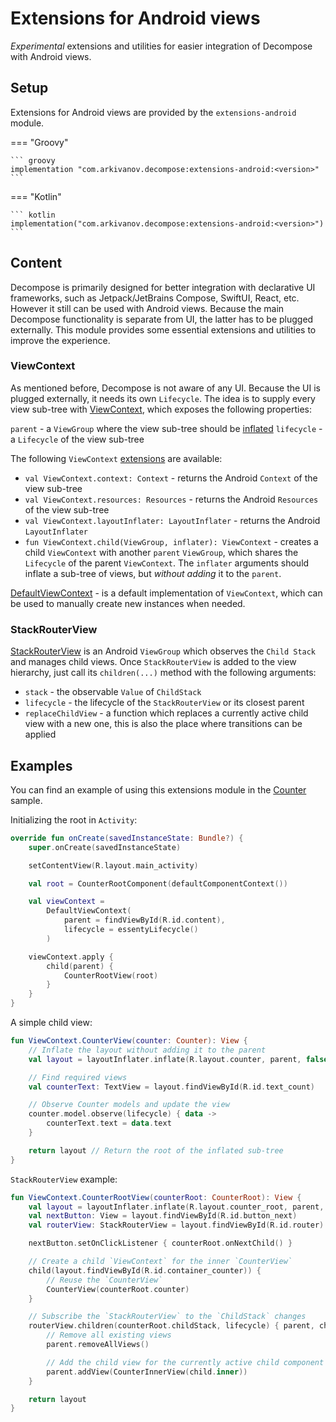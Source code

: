 # Extensions for Android views

*Experimental* extensions and utilities for easier integration of Decompose with Android views.

## Setup

Extensions for Android views are provided by the `extensions-android` module.

=== "Groovy"

    ``` groovy
    implementation "com.arkivanov.decompose:extensions-android:<version>"
    ```

=== "Kotlin"

    ``` kotlin
    implementation("com.arkivanov.decompose:extensions-android:<version>")
    ```

## Content

Decompose is primarily designed for better integration with declarative UI frameworks, such as Jetpack/JetBrains Compose, SwiftUI, React, etc. However it still can be used with Android views. Because the main Decompose functionality is separate from UI, the latter has to be plugged externally. This module provides some essential extensions and utilities to improve the experience.

### ViewContext

As mentioned before, Decompose is not aware of any UI. Because the UI is plugged externally, it needs its own `Lifecycle`. The idea is to supply every view sub-tree with [ViewContext](https://github.com/arkivanov/Decompose/blob/master/extensions-android/src/main/java/com/arkivanov/decompose/extensions/android/ViewContext.kt), which exposes the following properties:

`parent` - a `ViewGroup` where the view sub-tree should be [inflated](https://developer.android.com/reference/android/view/LayoutInflater)
`lifecycle` - a `Lifecycle` of the view sub-tree

The following `ViewContext` [extensions](https://github.com/arkivanov/Decompose/blob/master/extensions-android/src/main/java/com/arkivanov/decompose/extensions/android/ViewContextExt.kt) are available:

- `val ViewContext.context: Context` - returns the Android `Context` of the view sub-tree
- `val ViewContext.resources: Resources` - returns the Android `Resources` of the view sub-tree
- `val ViewContext.layoutInflater: LayoutInflater` - returns the Android `LayoutInflater`
- `fun ViewContext.child(ViewGroup, inflater): ViewContext` - creates a child `ViewContext` with another `parent` `ViewGroup`, which shares the `Lifecycle` of the parent `ViewContext`. The `inflater` arguments should inflate a sub-tree of views, but *without adding* it to the `parent`.

[DefaultViewContext](https://github.com/arkivanov/Decompose/blob/master/extensions-android/src/main/java/com/arkivanov/decompose/extensions/android/DefaultViewContext.kt) - is a default implementation of `ViewContext`, which can be used to manually create new instances when needed.

### StackRouterView

[StackRouterView](https://github.com/arkivanov/Decompose/blob/master/extensions-android/src/main/java/com/arkivanov/decompose/extensions/android/stack/StackRouterView.kt) is an Android `ViewGroup` which observes the `Child Stack` and manages child views. Once `StackRouterView` is added to the view hierarchy, just call its `children(...)` method with the following arguments:

- `stack` - the observable `Value` of `ChildStack`
- `lifecycle` - the lifecycle of the `StackRouterView` or its closest parent
- `replaceChildView` - a function which replaces a currently active child view with a new one, this is also the place where transitions can be applied

## Examples

You can find an example of using this extensions module in the [Counter](https://github.com/arkivanov/Decompose/tree/master/sample/counter/shared/src/androidMain/kotlin/com/arkivanov/sample/counter/shared/ui/android) sample.

Initializing the root in `Activity`:

```kotlin
override fun onCreate(savedInstanceState: Bundle?) {
    super.onCreate(savedInstanceState)

    setContentView(R.layout.main_activity)

    val root = CounterRootComponent(defaultComponentContext())

    val viewContext =
        DefaultViewContext(
            parent = findViewById(R.id.content),
            lifecycle = essentyLifecycle()
        )

    viewContext.apply {
        child(parent) {
            CounterRootView(root)
        }
    }
}
```

A simple child view:

```kotlin
fun ViewContext.CounterView(counter: Counter): View {
    // Inflate the layout without adding it to the parent
    val layout = layoutInflater.inflate(R.layout.counter, parent, false)

    // Find required views
    val counterText: TextView = layout.findViewById(R.id.text_count)

    // Observe Counter models and update the view
    counter.model.observe(lifecycle) { data ->
        counterText.text = data.text
    }

    return layout // Return the root of the inflated sub-tree
}
```

`StackRouterView` example:

```kotlin
fun ViewContext.CounterRootView(counterRoot: CounterRoot): View {
    val layout = layoutInflater.inflate(R.layout.counter_root, parent, false)
    val nextButton: View = layout.findViewById(R.id.button_next)
    val routerView: StackRouterView = layout.findViewById(R.id.router)

    nextButton.setOnClickListener { counterRoot.onNextChild() }

    // Create a child `ViewContext` for the inner `CounterView`
    child(layout.findViewById(R.id.container_counter)) {
        // Reuse the `CounterView`
        CounterView(counterRoot.counter)
    }

    // Subscribe the `StackRouterView` to the `ChildStack` changes
    routerView.children(counterRoot.childStack, lifecycle) { parent, child, _ ->
        // Remove all existing views
        parent.removeAllViews()

        // Add the child view for the currently active child component
        parent.addView(CounterInnerView(child.inner))
    }

    return layout
}
```
